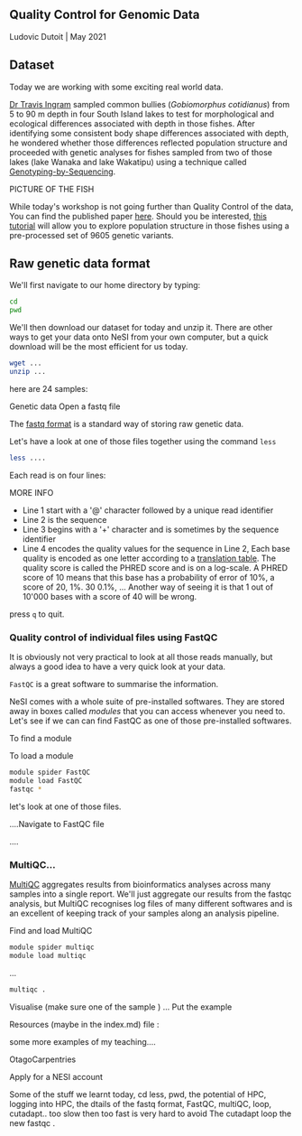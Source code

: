## Quality Control for Genomic Data

Ludovic Dutoit | May 2021

## Dataset

Today we are working with some exciting real world data. 

[Dr Travis Ingram](https://www.otago.ac.nz/zoology/staff/ingram.html) sampled common bullies (*Gobiomorphus cotidianus*) from 5 to 90 m depth in four South Island lakes to test for morphological and ecological differences associated with depth in those fishes. After identifying some consistent body shape differences associated with depth, he wondered whether those differences reflected population structure and proceeded with genetic analyses for fishes sampled from two of those lakes (lake Wanaka and  lake Wakatipu) using a technique called [Genotyping-by-Sequencing](https://sapac.illumina.com/techniques/sequencing/dna-sequencing/targeted-resequencing/genotyping-by-sequencing.html).

PICTURE OF THE FISH

While today's workshop is not going further than Quality Control of the data, You can find the published paper [here](https://cdnsciencepub.com/doi/abs/10.1139/cjfas-2020-0015). Should you be interested, [this tutorial](https://github.com/ldutoit/bully_gbs/blob/master/populationstructure_tuto/populationstructure_tuto.md) will allow you to explore population structure in those fishes using a pre-processed set of 9605 genetic variants.

## Raw genetic data format

We'll first navigate to our home directory by typing:

```bash
cd 
pwd
```

We'll then download our dataset for today and unzip it. There are other ways to get your data onto NeSI from your own computer, but a quick download will be the most efficient for us today.

```bash
wget ...
unzip ...
```

here are 24 samples:

Genetic data 
Open a fastq file

The [fastq format](https://en.wikipedia.org/wiki/FASTQ_format) is a standard way of storing raw genetic data.

Let's have a look at one of those files together using the command ```less```

```bash
less ....
```

Each read is on four lines:

MORE INFO
* Line 1 start with a '@' character followed by a unique read identifier
* Line 2 is the sequence
* Line 3 begins with a '+' character and is sometimes by the sequence identifier
* Line 4 encodes the quality values for the sequence in Line 2, Each base quality is encoded as one letter according to a  [translation table](). The quality score is called the PHRED score and is on a log-scale. A PHRED score of 10 means that this base has a probability of error of 10%, a score of 20, 1%. 30 0.1%, ... Another way of seeing it is that 1 out of 10'000 bases with a score of 40 will be wrong. 

press `q` to quit. 

### Quality control of individual files using FastQC

It is obviously not very practical to look at all those reads manually, but always a good idea to have a very quick look at your data.

```FastQC``` is a great software to summarise the information.


NeSI comes with a whole suite of pre-installed softwares. They are stored away in boxes called 
*modules* that you can access whenever you need to. Let's see if we can can find FastQC as one of those pre-installed softwares.

To find a module

To load a module

```bash
module spider FastQC
module load FastQC
fastqc *
```
let's look at one of those files.

....Navigate to FastQC file

....

### MultiQC...

[MultiQC](https://multiqc.info/) aggregates results from bioinformatics analyses across many samples into a single report. We'll just aggregate our results from the fastqc analysis, but MultiQC recognises log files of many different softwares and is an excellent of keeping track of your samples along an analysis pipeline.

Find and load MultiQC

```bash
module spider multiqc
module load multiqc
```
...

```bash
multiqc .
```

Visualise (make sure one of the sample ) ... Put the example

Resources (maybe in the index.md) file :

some more examples of my teaching....

OtagoCarpentries 

Apply for a NESI account

Some of the stuff we learnt today, cd less, pwd, the potential of HPC, logging into HPC, the dtails of the fastq format, FastQC, multiQC, loop, cutadapt.. too slow then too fast is very hard to avoid
The cutadapt loop
the new fastqc .
